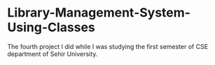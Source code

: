 # Library-Management-System-Using-Classes
The fourth project I did while I was studying the first semester of CSE department of Sehir University.
